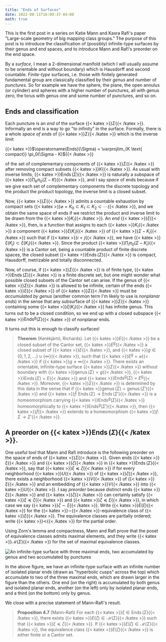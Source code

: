 ```yaml
---
title: "Ends of Surfaces"
date: 2022-08-11T16:09:37-04:00
math: true
---
```

This is the first post in a series on
Katie Mann and Kasra Rafi's paper
"Large-scale geometry of big mapping class groups."
The purpose of this post is to introduce
the classification of (possibly) infinite-type surfaces
by their genus and end spaces,
and to introduce Mann and Rafi's preorder on the end space.

By a *surface,* I mean a 2-dimensional manifold
(which I will usually assume to be orientable and without boundary)
which is Hausdorff and second countable.
*Finite-type* surfaces,
i.e. those with finitely generated fundamental group
are classically classified by their *genus* and number of *punctures.*
So for example we have the sphere, the plane,
the open annulus (or cylinder)
and spheres with a higher number of punctures,
all with genus zero,
the torus with genus one and some number of punctures,
and so on.

## Ends and classification

Each puncture is an *end* of the surface {{< katex >}}$\Sigma${{< /katex >}}.
Informally an end is a way to go "to infinity" in the surface.
Formally, there is a whole *space of ends* of {{< katex >}}$\Sigma${{< /katex >}}
which is the inverse limit

{{< katex >}}$\operatorname{Ends}(\Sigma) = \varprojlim_{K \text{ compact}} \pi_0(\Sigma - K)${{< /katex >}}

of the set of complementary components of {{< katex >}}$\Sigma${{< /katex >}} after removing compact subsets {{< katex >}}$K${{< /katex >}}.
As usual with inverse limits,
{{< katex >}}$\operatorname{Ends}(\Sigma)${{< /katex >}} is naturally a subspace of
{{< katex >}}$\prod_K \pi_0(\Sigma - K)${{< /katex >}},
and I say *space* of ends because if we give each set of complementary components
the discrete topology and
the product the product topology,
the inverse limit is a closed subset.

Now, {{< katex >}}$\Sigma${{< /katex >}} admits a countable exhaustion by compact sets
{{< katex >}}$\varnothing = K_0 \subset K_1 \subset K_2 \subset \cdots${{< /katex >}},
and we obtain the same space of ends if we restrict the product and inverse limit
to be drawn from the {{< katex >}}$K_i${{< /katex >}}.
An *end* {{< katex >}}$\xi${{< /katex >}}, then, is a function that assigns to each {{< katex >}}$K_i${{< /katex >}}
a component {{< katex >}}$\xi(K_i)${{< /katex >}} of {{< katex >}}$\Sigma - K_i${{< /katex >}} such that if {{< katex >}}$i < j${{< /katex >}},
we have {{< katex >}}$\xi(K_j) \subset \xi(K_i)${{< /katex >}}.
Since the product {{< katex >}}$\prod_i \pi_0(\Sigma - K_i)${{< /katex >}} is a Cantor set,
being a countable product of finite discrete spaces,
the closed subset {{< katex >}}$\operatorname{Ends}(\Sigma)${{< /katex >}} 
is compact, Hausdorff, metrizable and totally disconnected.

Now, of course, if {{< katex >}}$\Sigma${{< /katex >}} is of finite type,
{{< katex >}}$\operatorname{Ends}(\Sigma)${{< /katex >}} is a finite discrete set,
but one might wonder what possible closed subsets of the Cantor set can arise.
If the genus of {{< katex >}}$\Sigma${{< /katex >}} is allowed to be infinite,
certain of the ends {{< katex >}}$\xi${{< /katex >}} of {{< katex >}}$\Sigma${{< /katex >}} must be *accumulated by genus*
(another common term I'm likely to use is *nonplanar ends*)
in the sense that any subsurface of {{< katex >}}$\Sigma${{< /katex >}} containing some {{< katex >}}$\xi(K_i)${{< /katex >}}
has infinite genus.
This turns out to be a closed condition,
so we end up with a closed subspace {{< katex >}}$\operatorname{Ends}^g(\Sigma)${{< /katex >}}
of nonplanar ends.

It turns out this is enough to classify surfaces!

> **Theorem** (Kerékjártó, Richards).
Let {{< katex >}}$E${{< /katex >}} be a closed subset of the Cantor set, {{< katex >}}$E^g${{< /katex >}} a closed subset of {{< katex >}}$E${{< /katex >}},
and {{< katex >}}$g \in \{0,1,2,\ldots\} \cup \{\infty\}${{< /katex >}},
such that {{< katex >}}$E^g = \varnothing${{< /katex >}} if {{< katex >}}$g \ne \infty${{< /katex >}}.
There exists an orientable, infinite-type surface {{< katex >}}$\Sigma${{< /katex >}} without boundary
with {{< katex >}}$\operatorname{genus}(\Sigma) = g${{< /katex >}},
{{< katex >}}$\operatorname{Ends}(\Sigma) = E${{< /katex >}} and {{< katex >}}$\operatorname{Ends}^g(\Sigma) = E^g${{< /katex >}}.
Moreover, {{< katex >}}$\Sigma${{< /katex >}} is determined by this data in the sense that
if {{< katex >}}$\operatorname{genus}(\Sigma) = \operatorname{genus}(\Sigma')${{< /katex >}}
and {{< katex >}}$\hat f\colon \operatorname{Ends}(\Sigma) \to \operatorname{Ends}(\Sigma')${{< /katex >}}
is a homeomorphism carrying {{< katex >}}$\operatorname{Ends}^g(\Sigma)${{< /katex >}} homeomorphically to
{{< katex >}}$\operatorname{Ends}^g(\Sigma')${{< /katex >}},
then {{< katex >}}$\hat f${{< /katex >}} extends to a homeomorphism {{< katex >}}$f \colon \Sigma \to \Sigma'${{< /katex >}}.

## A preorder on {{< katex >}}$\operatorname{Ends}(\Sigma)${{< /katex >}}.

One useful tool that Mann and Rafi introduce
is the following preorder on the space of ends of {{< katex >}}$\Sigma${{< /katex >}}.
Given ends {{< katex >}}$\xi${{< /katex >}} and {{< katex >}}$\zeta${{< /katex >}} in {{< katex >}}$\operatorname{Ends}(\Sigma)${{< /katex >}},
say that {{< katex >}}$\xi \preceq \zeta${{< /katex >}} if for every neighborhood {{< katex >}}$U${{< /katex >}} of {{< katex >}}$\zeta${{< /katex >}},
there exists a neighborhood {{< katex >}}$V${{< /katex >}} of {{< katex >}}$\xi${{< /katex >}} and an embedding of {{< katex >}}$V${{< /katex >}} into {{< katex >}}$U${{< /katex >}}.
I say *preorder* because distinct ends {{< katex >}}$\xi${{< /katex >}} and {{< katex >}}$\zeta${{< /katex >}} can certainly satisfy
{{< katex >}}$\xi \preceq \zeta${{< /katex >}} and {{< katex >}}$\zeta \preceq \xi${{< /katex >}},
in which case we say {{< katex >}}$\zeta \sim \xi${{< /katex >}}.
Write {{< katex >}}$E(\xi)${{< /katex >}} for the {{< katex >}}$\sim${{< /katex >}}-equivalence class of {{< katex >}}$\xi${{< /katex >}}.
The equivalence classes are partially ordered;
write {{< katex >}}$\prec${{< /katex >}} for the partial order.

Using Zorn's lemma and compactness, Mann and Rafi prove
that the poset of equivalence classes admits maximal elements,
and they write {{< katex >}}$\mathcal{M}(\Sigma)${{< /katex >}} for the set of maximal equivalence classes.

![An infinite-type surface with three maximal ends, two accumulated by genus and two accumulated by punctures](/img/infinitetypesurface.jpeg)

In the above figure, we have an infinite-type surface with an infinite number of
isolated planar ends (drawn as "hyperbolic cusps" across the top)
which accumulate to two of the three maximal ends,
which are drawn larger in the figure than the others.
One end (on the right) is accumulated by both genus and isolated planar ends,
another (on the left) only by isolated planar ends, and a third (on the bottom) only by genus.

We close with a precise statement of Mann–Rafi's result.

> **Proposition 4.7** (Mann–Rafi)
For each {{< katex >}}$\xi \in \operatorname{Ends}(\Sigma)${{< /katex >}},
there exists {{< katex >}}$E(\zeta) \in \mathcal{M}(\Sigma)${{< /katex >}} such that {{< katex >}}$\xi \preceq \zeta${{< /katex >}}.
If {{< katex >}}$E(\zeta) \in \mathcal{M}(\Sigma)${{< /katex >}},
the equivalence class {{< katex >}}$E(\zeta)${{< /katex >}} is either finite or a Cantor set.



